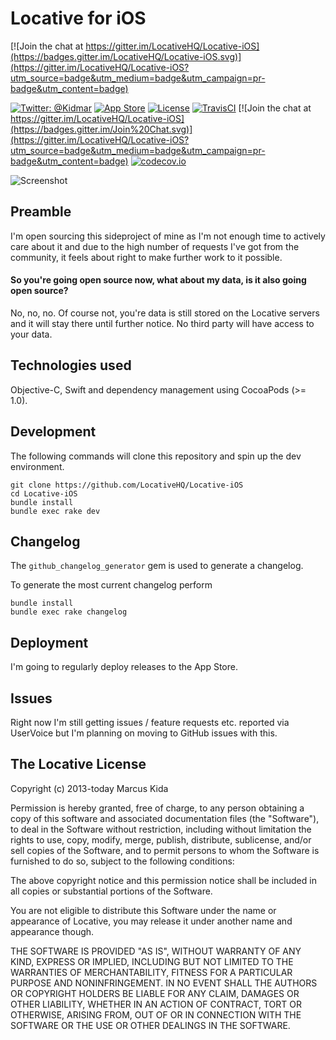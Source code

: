 # Locative for iOS

[![Join the chat at https://gitter.im/LocativeHQ/Locative-iOS](https://badges.gitter.im/LocativeHQ/Locative-iOS.svg)](https://gitter.im/LocativeHQ/Locative-iOS?utm_source=badge&utm_medium=badge&utm_campaign=pr-badge&utm_content=badge)

[![Twitter: @Kidmar](https://img.shields.io/badge/contact-@Kidmar-blue.svg?style=flat)](https://twitter.com/Kidmar)
[![App Store](https://img.shields.io/badge/app%20store-%20Download-red.svg)](https://itunes.apple.com/us/app/geofancy/id725198453)
[![License](https://img.shields.io/badge/license-MIT-green.svg?style=flat)](https://github.com/LocativeHQ/Locative-iOS/blob/master/LICENSE.md)
[![TravisCI](https://api.travis-ci.org/LocativeHQ/Locative-iOS.svg?branch=master)](https://travis-ci.org/LocativeHQ/Locative-iOS) [![Join the chat at https://gitter.im/LocativeHQ/Locative-iOS](https://badges.gitter.im/Join%20Chat.svg)](https://gitter.im/LocativeHQ/Locative-iOS?utm_source=badge&utm_medium=badge&utm_campaign=pr-badge&utm_content=badge)
[![codecov.io](https://codecov.io/github/LocativeHQ/Locative-iOS/coverage.svg?branch=master)](https://codecov.io/github/LocativeHQ/Locative-iOS?branch=master)

![Screenshot](screenshot.png)


## Preamble

I'm open sourcing this sideproject of mine as I'm not enough time to actively care about it and due to the high number of requests I've got from the community, it feels about right to make further work to it possible.

#### So you're going open source now, what about my data, is it also going open source?
No, no, no. Of course not, you're data is still stored on the Locative servers and it will stay there until further notice. No third party will have access to your data.

## Technologies used

Objective-C, Swift and dependency management using CocoaPods (>= 1.0).

## Development

The following commands will clone this repository and spin up the dev environment.

```
git clone https://github.com/LocativeHQ/Locative-iOS
cd Locative-iOS
bundle install
bundle exec rake dev
```

## Changelog

The `github_changelog_generator` gem is used to generate a changelog.

To generate the most current changelog perform

```
bundle install
bundle exec rake changelog
```

## Deployment

I'm going to regularly deploy releases to the App Store.

## Issues

Right now I'm still getting issues / feature requests etc. reported via UserVoice but I'm planning on moving to GitHub issues with this.

## The Locative License

Copyright (c) 2013-today Marcus Kida

Permission is hereby granted, free of charge, to any person obtaining a copy
of this software and associated documentation files (the "Software"), to deal
in the Software without restriction, including without limitation the rights
to use, copy, modify, merge, publish, distribute, sublicense, and/or sell
copies of the Software, and to permit persons to whom the Software is
furnished to do so, subject to the following conditions:

The above copyright notice and this permission notice shall be included in
all copies or substantial portions of the Software.

You are not eligible to distribute this Software under the name or appearance
of Locative, you may release it under another name and appearance though.

THE SOFTWARE IS PROVIDED "AS IS", WITHOUT WARRANTY OF ANY KIND, EXPRESS OR
IMPLIED, INCLUDING BUT NOT LIMITED TO THE WARRANTIES OF MERCHANTABILITY,
FITNESS FOR A PARTICULAR PURPOSE AND NONINFRINGEMENT.  IN NO EVENT SHALL THE
AUTHORS OR COPYRIGHT HOLDERS BE LIABLE FOR ANY CLAIM, DAMAGES OR OTHER
LIABILITY, WHETHER IN AN ACTION OF CONTRACT, TORT OR OTHERWISE, ARISING FROM,
OUT OF OR IN CONNECTION WITH THE SOFTWARE OR THE USE OR OTHER DEALINGS IN
THE SOFTWARE.
